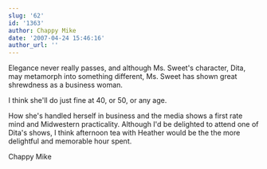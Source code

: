 ```yaml
---
slug: '62'
id: '1363'
author: Chappy Mike
date: '2007-04-24 15:46:16'
author_url: ''
---
```

Elegance never really passes, and although Ms. Sweet's character, Dita, may metamorph  into something different, Ms. Sweet has shown great shrewdness as a business woman. 

 I think she'll do just fine at 40, or 50, or any age.

How she's handled herself in business and the media shows a first rate mind and Midwestern practicality.  Although I'd be delighted to attend one of Dita's shows, I think afternoon tea with Heather would be the the more delightful and memorable hour spent.

Chappy Mike
